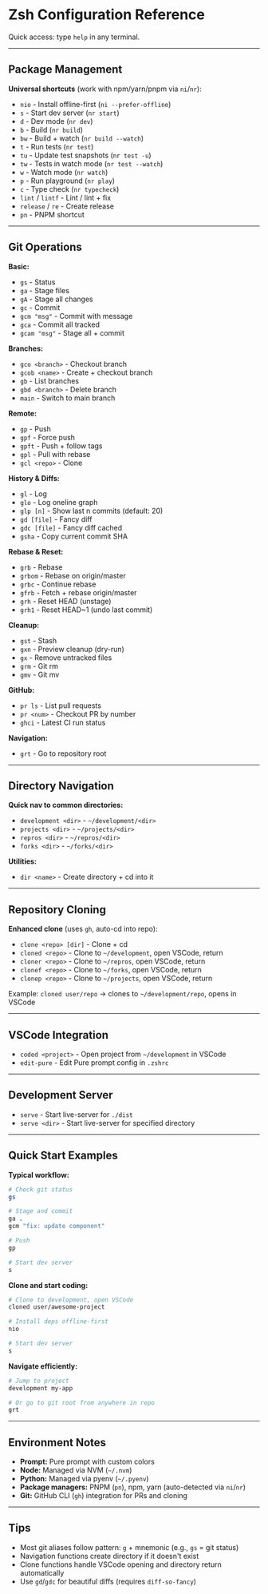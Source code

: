 # Zsh Configuration Reference

Quick access: type `help` in any terminal.

---

## Package Management

**Universal shortcuts** (work with npm/yarn/pnpm via `ni`/`nr`):

- `nio` - Install offline-first (`ni --prefer-offline`)
- `s` - Start dev server (`nr start`)
- `d` - Dev mode (`nr dev`)
- `b` - Build (`nr build`)
- `bw` - Build + watch (`nr build --watch`)
- `t` - Run tests (`nr test`)
- `tu` - Update test snapshots (`nr test -u`)
- `tw` - Tests in watch mode (`nr test --watch`)
- `w` - Watch mode (`nr watch`)
- `p` - Run playground (`nr play`)
- `c` - Type check (`nr typecheck`)
- `lint` / `lintf` - Lint / lint + fix
- `release` / `re` - Create release
- `pn` - PNPM shortcut

---

## Git Operations

**Basic:**
- `gs` - Status
- `ga` - Stage files
- `gA` - Stage all changes
- `gc` - Commit
- `gcm "msg"` - Commit with message
- `gca` - Commit all tracked
- `gcam "msg"` - Stage all + commit

**Branches:**
- `gco <branch>` - Checkout branch
- `gcob <name>` - Create + checkout branch
- `gb` - List branches
- `gbd <branch>` - Delete branch
- `main` - Switch to main branch

**Remote:**
- `gp` - Push
- `gpf` - Force push
- `gpft` - Push + follow tags
- `gpl` - Pull with rebase
- `gcl <repo>` - Clone

**History & Diffs:**
- `gl` - Log
- `glo` - Log oneline graph
- `glp [n]` - Show last n commits (default: 20)
- `gd [file]` - Fancy diff
- `gdc [file]` - Fancy diff cached
- `gsha` - Copy current commit SHA

**Rebase & Reset:**
- `grb` - Rebase
- `grbom` - Rebase on origin/master
- `grbc` - Continue rebase
- `gfrb` - Fetch + rebase origin/master
- `grh` - Reset HEAD (unstage)
- `grh1` - Reset HEAD~1 (undo last commit)

**Cleanup:**
- `gst` - Stash
- `gxn` - Preview cleanup (dry-run)
- `gx` - Remove untracked files
- `grm` - Git rm
- `gmv` - Git mv

**GitHub:**
- `pr ls` - List pull requests
- `pr <num>` - Checkout PR by number
- `ghci` - Latest CI run status

**Navigation:**
- `grt` - Go to repository root

---

## Directory Navigation

**Quick nav to common directories:**
- `development <dir>` - `~/development/<dir>`
- `projects <dir>` - `~/projects/<dir>`
- `repros <dir>` - `~/repros/<dir>`
- `forks <dir>` - `~/forks/<dir>`

**Utilities:**
- `dir <name>` - Create directory + cd into it

---

## Repository Cloning

**Enhanced clone** (uses `gh`, auto-cd into repo):
- `clone <repo> [dir]` - Clone + cd
- `cloned <repo>` - Clone to `~/development`, open VSCode, return
- `cloner <repo>` - Clone to `~/repros`, open VSCode, return
- `clonef <repo>` - Clone to `~/forks`, open VSCode, return
- `clonep <repo>` - Clone to `~/projects`, open VSCode, return

Example: `cloned user/repo` → clones to `~/development/repo`, opens in VSCode

---

## VSCode Integration

- `coded <project>` - Open project from `~/development` in VSCode
- `edit-pure` - Edit Pure prompt config in `.zshrc`

---

## Development Server

- `serve` - Start live-server for `./dist`
- `serve <dir>` - Start live-server for specified directory

---

## Quick Start Examples

**Typical workflow:**
```bash
# Check git status
gs

# Stage and commit
ga .
gcm "fix: update component"

# Push
gp

# Start dev server
s
```

**Clone and start coding:**
```bash
# Clone to development, open VSCode
cloned user/awesome-project

# Install deps offline-first
nio

# Start dev server
s
```

**Navigate efficiently:**
```bash
# Jump to project
development my-app

# Or go to git root from anywhere in repo
grt
```

---

## Environment Notes

- **Prompt:** Pure prompt with custom colors
- **Node:** Managed via NVM (`~/.nvm`)
- **Python:** Managed via pyenv (`~/.pyenv`)
- **Package managers:** PNPM (`pn`), npm, yarn (auto-detected via `ni`/`nr`)
- **Git:** GitHub CLI (`gh`) integration for PRs and cloning

---

## Tips

- Most git aliases follow pattern: `g` + mnemonic (e.g., `gs` = git status)
- Navigation functions create directory if it doesn't exist
- Clone functions handle VSCode opening and directory return automatically
- Use `gd`/`gdc` for beautiful diffs (requires `diff-so-fancy`)
